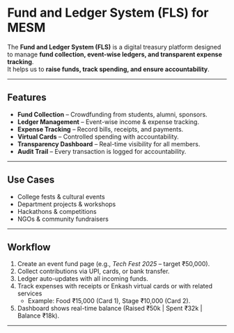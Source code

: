 # Fund and Ledger System (FLS) for MESM

The **Fund and Ledger System (FLS)** is a digital treasury platform designed to manage **fund collection, event-wise ledgers, and transparent expense tracking**.  
It helps us to **raise funds, track spending, and ensure accountability**.

---

## Features
-  **Fund Collection** – Crowdfunding from students, alumni, sponsors.  
-  **Ledger Management** – Event-wise income & expense tracking.  
-  **Expense Tracking** – Record bills, receipts, and payments.  
-  **Virtual Cards** – Controlled spending with accountability.  
-  **Transparency Dashboard** – Real-time visibility for all members.  
-  **Audit Trail** – Every transaction is logged for accountability.  

---

## Use Cases
- College fests & cultural events  
- Department projects & workshops  
- Hackathons & competitions  
- NGOs & community fundraisers  

---
## Workflow
1. Create an event fund page (e.g., *Tech Fest 2025* – target ₹50,000).  
2. Collect contributions via UPI, cards, or bank transfer.  
3. Ledger auto-updates with all incoming funds.  
4. Track expenses with receipts or Enkash virtual cards  or with related services 
   - Example: Food ₹15,000 (Card 1), Stage ₹10,000 (Card 2).  
5. Dashboard shows real-time balance (Raised ₹50k | Spent ₹32k | Balance ₹18k).  


---


